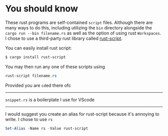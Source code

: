 # You should know

These rust programs are self-contained `script` files. Although there are many ways to do this, including utilizing the `bin` directory alongside the `cargo run --bin filename.rs` as well as the option of using rust `Workspaces`. I chose to use a third-party rust library called [rust-script](https://rust-script.org/).

You can easily install rust script:

```PowerShell
$ cargo install rust-script
```

You may then run any one of these scripts using

```PowerShell
rust-script filename.rs
```

Provided you are `cd`ed there ofc

---

`snippet.rs` is a boilerplate I use for VScode

---

I would suggest you create an alias for rust-script because it's annoying to write. I chose to use `rs`

```Powershell
Set-Alias -Name rs -Value rust-script
```
